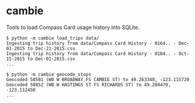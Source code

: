 # cambie

Tools to load Compass Card usage history into SQLite.

    $ python -m cambie load_trips data/
    Ingesting trip history from data/Compass Card History - 0164.. - Dec-01-2015 to Dec-21-2015.csv
    Ingesting trip history from data/Compass Card History - 0164.. - Oct-15-2015 to Dec-01-2015.csv
    ...

    $ python -m cambie geocode_stops
    Geocoded 58501 (WB W BROADWAY FS CAMBIE ST) to 49.263340, -123.115720
    Geocoded 50852 (WB W HASTINGS ST FS RICHARDS ST) to 49.284470, -123.112450
    ...
